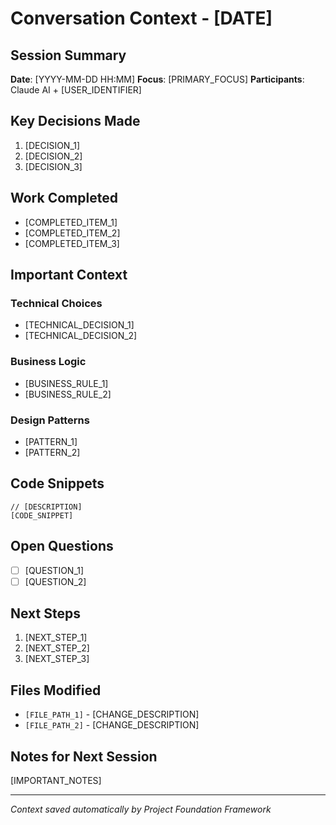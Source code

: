 # Conversation Context - [DATE]

## Session Summary
**Date**: [YYYY-MM-DD HH:MM]
**Focus**: [PRIMARY_FOCUS]
**Participants**: Claude AI + [USER_IDENTIFIER]

## Key Decisions Made
1. [DECISION_1]
2. [DECISION_2]
3. [DECISION_3]

## Work Completed
- [COMPLETED_ITEM_1]
- [COMPLETED_ITEM_2]
- [COMPLETED_ITEM_3]

## Important Context
### Technical Choices
- [TECHNICAL_DECISION_1]
- [TECHNICAL_DECISION_2]

### Business Logic
- [BUSINESS_RULE_1]
- [BUSINESS_RULE_2]

### Design Patterns
- [PATTERN_1]
- [PATTERN_2]

## Code Snippets
```[LANGUAGE]
// [DESCRIPTION]
[CODE_SNIPPET]
```

## Open Questions
- [ ] [QUESTION_1]
- [ ] [QUESTION_2]

## Next Steps
1. [NEXT_STEP_1]
2. [NEXT_STEP_2]
3. [NEXT_STEP_3]

## Files Modified
- `[FILE_PATH_1]` - [CHANGE_DESCRIPTION]
- `[FILE_PATH_2]` - [CHANGE_DESCRIPTION]

## Notes for Next Session
[IMPORTANT_NOTES]

---
*Context saved automatically by Project Foundation Framework*